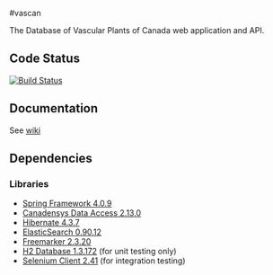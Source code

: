 #vascan

The Database of Vascular Plants of Canada web application and API.

Code Status
-----------
[![Build Status](https://travis-ci.org/Canadensys/vascan.png)](https://travis-ci.org/Canadensys/vascan)

Documentation
-------------
See [wiki](https://github.com/Canadensys/vascan/wiki)

Dependencies
------------
### Libraries
* [Spring Framework 4.0.9](http://www.springsource.org/spring-framework)
* [Canadensys Data Access 2.13.0](https://github.com/Canadensys/canadensys-data-access)
* [Hibernate 4.3.7](http://www.hibernate.org/)
* [ElasticSearch 0.90.12](http://www.elasticsearch.org/)
* [Freemarker 2.3.20](http://freemarker.sourceforge.net/)
* [H2 Database 1.3.172](http://www.h2database.com) (for unit testing only)
* [Selenium Client 2.41](http://docs.seleniumhq.org/download/) (for integration testing)
